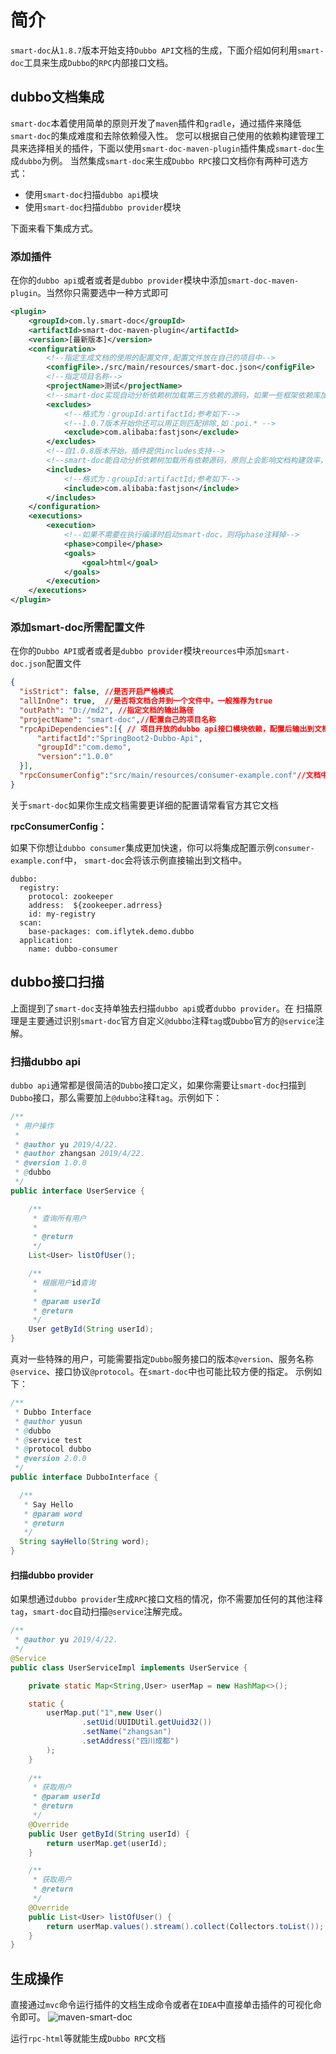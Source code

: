 # 简介

`smart-doc`从`1.8.7`版本开始支持`Dubbo API`文档的生成，下面介绍如何利用`smart-doc`工具来生成`Dubbo`的`RPC`内部接口文档。
## dubbo文档集成
`smart-doc`本着使用简单的原则开发了`maven`插件和`gradle`，通过插件来降低`smart-doc`的集成难度和去除依赖侵入性。
您可以根据自己使用的依赖构建管理工具来选择相关的插件，下面以使用`smart-doc-maven-plugin`插件集成`smart-doc`生成`dubbo`为例。
当然集成`smart-doc`来生成`Dubbo RPC`接口文档你有两种可选方式：

- 使用`smart-doc`扫描`dubbo api`模块
- 使用`smart-doc`扫描`dubbo provider`模块

下面来看下集成方式。
### 添加插件
在你的`dubbo api`或者或者是`dubbo provider`模块中添加`smart-doc-maven-plugin`。当然你只需要选中一种方式即可
```xml
<plugin>
    <groupId>com.ly.smart-doc</groupId>
    <artifactId>smart-doc-maven-plugin</artifactId>
    <version>[最新版本]</version>
    <configuration>
        <!--指定生成文档的使用的配置文件,配置文件放在自己的项目中-->
        <configFile>./src/main/resources/smart-doc.json</configFile>
        <!--指定项目名称-->
        <projectName>测试</projectName>
        <!--smart-doc实现自动分析依赖树加载第三方依赖的源码，如果一些框架依赖库加载不到导致报错，这时请使用excludes排除掉-->
        <excludes>
            <!--格式为：groupId:artifactId;参考如下-->
            <!--1.0.7版本开始你还可以用正则匹配排除,如：poi.* -->
            <exclude>com.alibaba:fastjson</exclude>
        </excludes>
        <!--自1.0.8版本开始，插件提供includes支持-->
        <!--smart-doc能自动分析依赖树加载所有依赖源码，原则上会影响文档构建效率，因此你可以使用includes来让插件加载你配置的组件-->
        <includes>
            <!--格式为：groupId:artifactId;参考如下-->
            <include>com.alibaba:fastjson</include>
        </includes>
    </configuration>
    <executions>
        <execution>
            <!--如果不需要在执行编译时启动smart-doc，则将phase注释掉-->
            <phase>compile</phase>
            <goals>
                <goal>html</goal>
            </goals>
        </execution>
    </executions>
</plugin>
```
### 添加smart-doc所需配置文件
在你的`Dubbo API`或者或者是`dubbo provider`模块`reources`中添加`smart-doc.json`配置文件

```json
{
  "isStrict": false, //是否开启严格模式
  "allInOne": true,  //是否将文档合并到一个文件中，一般推荐为true
  "outPath": "D://md2", //指定文档的输出路径
  "projectName": "smart-doc",//配置自己的项目名称
  "rpcApiDependencies":[{ // 项目开放的dubbo api接口模块依赖，配置后输出到文档方便使用者集成
      "artifactId":"SpringBoot2-Dubbo-Api",
      "groupId":"com.demo",
      "version":"1.0.0"
  }],
  "rpcConsumerConfig":"src/main/resources/consumer-example.conf"//文档中添加dubbo consumer集成配置，用于方便集成方可以快速集成
}
```
关于`smart-doc`如果你生成文档需要更详细的配置请常看官方其它文档

**rpcConsumerConfig：**

如果下你想让`dubbo consumer`集成更加快速，你可以将集成配置示例`consumer-example.conf`中，
`smart-doc`会将该示例直接输出到文档中。

```
dubbo:
  registry:
    protocol: zookeeper
    address:  ${zookeeper.adrress}
    id: my-registry
  scan:
    base-packages: com.iflytek.demo.dubbo
  application:
    name: dubbo-consumer
```
## dubbo接口扫描
上面提到了`smart-doc`支持单独去扫描`dubbo api`或者`dubbo provider`。在
扫描原理是主要通过识别`smart-doc`官方自定义`@dubbo`注释`tag`或`Dubbo`官方的`@service`注解。

### 扫描dubbo api
`dubbo api`通常都是很简洁的`Dubbo`接口定义，如果你需要让`smart-doc`扫描到`Dubbo`接口，那么需要加上`@dubbo`注释`tag`。示例如下：

```java
/**
 * 用户操作
 *
 * @author yu 2019/4/22.
 * @author zhangsan 2019/4/22.
 * @version 1.0.0
 * @dubbo
 */
public interface UserService {

    /**
     * 查询所有用户
     *
     * @return
     */
    List<User> listOfUser();

    /**
     * 根据用户id查询
     *
     * @param userId
     * @return
     */
    User getById(String userId);
}
```
真对一些特殊的用户，可能需要指定`Dubbo`服务接口的版本`@version`、服务名称`@service`、接口协议`@protocol`。在`smart-doc`中也可能比较方便的指定。
示例如下：
```java
/**
 * Dubbo Interface
 * @author yusun
 * @dubbo
 * @service test
 * @protocol dubbo
 * @version 2.0.0
 */
public interface DubboInterface {

  /**
   * Say Hello
   * @param word
   * @return
   */
  String sayHello(String word);
}
```
#### 扫描dubbo provider
如果想通过`dubbo provider`生成`RPC`接口文档的情况，你不需要加任何的其他注释`tag`，`smart-doc`自动扫描`@service`注解完成。

```java
/**
 * @author yu 2019/4/22.
 */
@Service
public class UserServiceImpl implements UserService {

    private static Map<String,User> userMap = new HashMap<>();

    static {
        userMap.put("1",new User()
                .setUid(UUIDUtil.getUuid32())
                .setName("zhangsan")
                .setAddress("四川成都")
        );
    }
    
    /**
     * 获取用户
     * @param userId
     * @return
     */
    @Override
    public User getById(String userId) {
        return userMap.get(userId);
    }

    /**
     * 获取用户
     * @return
     */
    @Override
    public List<User> listOfUser() {
        return userMap.values().stream().collect(Collectors.toList());
    }
}
```
## 生成操作
直接通过`mvc`命令运行插件的文档生成命令或者在`IDEA`中直接单击插件的可视化命令即可。
![maven-smart-doc](https://img-blog.csdnimg.cn/20200705230512435.png)

运行`rpc-html`等就能生成`Dubbo RPC`文档
